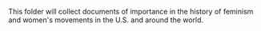 This folder will collect documents of importance in the history of feminism and women's movements in the U.S. and around the world.
